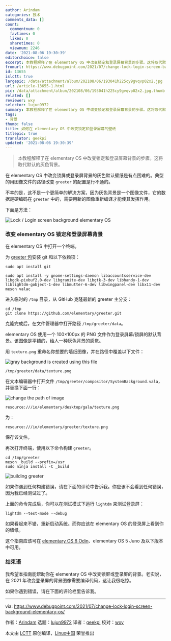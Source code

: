 ```yaml
---
author: Arindam
categories: 技术
comments_data: []
count:
  commentnum: 0
  favtimes: 0
  likes: 0
  sharetimes: 0
  viewnum: 2246
date: '2021-08-06 19:30:39'
editorchoice: false
excerpt: 本教程解释了在 elementary OS 中改变锁定和登录屏幕背景的步骤。这将取代默认的灰色背景。
fromurl: https://www.debugpoint.com/2021/07/change-lock-login-screen-background-elementary-os/
id: 13655
islctt: true
largepic: /data/attachment/album/202108/06/193041h225cy9gvqvp02x2.jpg
url: /article-13655-1.html
pic: /data/attachment/album/202108/06/193041h225cy9gvqvp02x2.jpg.thumb.jpg
related: []
reviewer: wxy
selector: lujun9972
summary: 本教程解释了在 elementary OS 中改变锁定和登录屏幕背景的步骤。这将取代默认的灰色背景。
tags:
- 背景
thumb: false
title: 如何在 elementary OS 中改变锁定和登录屏幕的壁纸
titlepic: true
translator: geekpi
updated: '2021-08-06 19:30:39'
---
```



> 
> 本教程解释了在 elementary OS 中改变锁定和登录屏幕背景的步骤。这将取代默认的灰色背景。
> 
> 
> 


在 elementary OS 中改变锁屏或登录屏背景的灰色默认壁纸是有点困难的。典型的用图像文件的路径改变 `greeter` 的配置是行不通的。


不幸的是，这不是一个更简单的解决方案，因为灰色背景是一个图像文件，它的数据是硬编码在 `greeter` 中的，需要用新的图像重新编译才能使其发挥作用。


下面是方法：


![Lock / Login screen background elementary OS ](/data/attachment/album/202108/06/193041h225cy9gvqvp02x2.jpg)


### 改变 elementary OS 锁定和登录屏幕背景


在 elementary OS 中打开一个终端。


为 [greeter 包](https://github.com/elementary/greeter)安装 git 和以下依赖项：



```
sudo apt install git

```


```
sudo apt install -y gnome-settings-daemon libaccountsservice-dev libgdk-pixbuf2.0-dev libgranite-dev libgtk-3-dev libhandy-1-dev liblightdm-gobject-1-dev libmutter-6-dev libwingpanel-dev libx11-dev meson valac

```

进入临时的 `/tmp` 目录，从 GitHub 克隆最新的 greeter 主分支：



```
cd /tmp
git clone https://github.com/elementary/greeter.git

```

克隆完成后，在文件管理器中打开路径 `/tmp/greeter/data`。


elementary OS 使用一个 100×100px 的 PNG 文件作为登录屏幕/锁屏的默认背景。该图像是平铺的，给人一种灰色背景的感觉。


用 `texture.png` 重命名你想要的墙纸图像，并在路径中覆盖以下文件：


![gray background is created using this file](/data/attachment/album/202108/06/193041qz8pfl8pgfw882pf.jpg)



```
/tmp/greeter/data/texture.png

```

在文本编辑器中打开文件 `/tmp/greeter/compositor/SystemBackground.vala`，并替换下面一行：


![change the path of image](/data/attachment/album/202108/06/193041n2p42zauspify2sw.jpg)



```
resource:///io/elementary/desktop/gala/texture.png

```

为：



```
resource:///io/elementary/greeter/texture.png

```

保存该文件。


再次打开终端，使用以下命令构建 `greeter`。



```
cd /tmp/greeter
meson _build --prefix=/usr
sudo ninja install -C _build

```

![building greeter](/data/attachment/album/202108/06/193042x44zl4v3xwmlyxls.png)


如果你遇到任何构建错误，请在下面的评论中告诉我。你应该不会看到任何错误，因为我已经测试过了。


上面的命令完成后，你可以在测试模式下运行 `lightdm` 来测试登录屏：



```
lightdm --test-mode --debug

```

如果看起来不错，重新启动系统。而你应该在 elementary OS 的登录屏上看到你的墙纸。


这个指南应该可在 [elementary OS 6 Odin](https://www.debugpoint.com/tag/elementary-os-6)、elementary OS 5 Juno 及以下版本中可用。


### 结束语


我希望本指南能帮助你在 elementary OS 中改变锁屏或登录屏的背景。老实说，在 2021 年改变登录屏的背景图像需要编译代码，这让我很吃惊。


如果你遇到错误，请在下面的评论栏里告诉我。




---


via: <https://www.debugpoint.com/2021/07/change-lock-login-screen-background-elementary-os/>


作者：[Arindam](https://www.debugpoint.com/author/admin1/) 选题：[lujun9972](https://github.com/lujun9972) 译者：[geekpi](https://github.com/geekpi) 校对：[wxy](https://github.com/wxy)


本文由 [LCTT](https://github.com/LCTT/TranslateProject) 原创编译，[Linux中国](https://linux.cn/) 荣誉推出